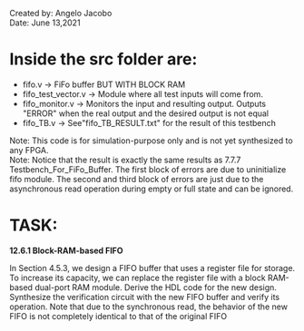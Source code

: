 Created by: Angelo Jacobo  
Date: June 13,2021  

# Inside the src folder are:  
* fifo.v -> FiFo buffer BUT WITH BLOCK RAM  
* fifo_test_vector.v -> Module where all test inputs will come from.  
* fifo_monitor.v -> Monitors the input and resulting output. Outputs "ERROR" when the real output and the desired output is not equal  
* fifo_TB.v -> See"fifo_TB_RESULT.txt" for the result of this testbench  

Note: This code is for simulation-purpose only and is not yet synthesized to any FPGA.  
Note: Notice that the result is exactly the same results as 7.7.7 Testbench_For_FiFo_Buffer. The first block of errors are due to uninitialize fifo module. The second and third block of errors are just due to the  asynchronous read operation during empty or full state and can be ignored.

# TASK:
**12.6.1 Block-RAM-based FIFO** 

In Section 4.5.3, we design a FIFO buffer that uses a register file for storage. To increase its 
capacity, we can replace the register file with a block RAM-based dual-port RAM module. 
Derive the HDL code for the new design. Synthesize the verification circuit with the new FIFO buffer 
and verify its operation. Note that due to the synchronous read, the behavior of the new FIFO 
is not completely identical to that of the original FIFO

